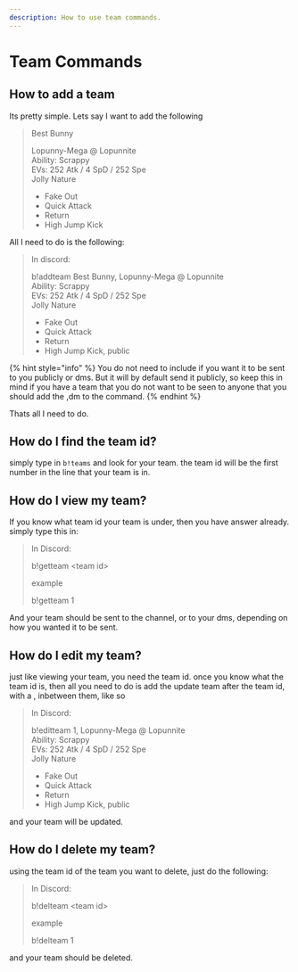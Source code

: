 ```yaml
---
description: How to use team commands.
---
```


# Team Commands

## How to add a team

Its pretty simple. Lets say I want to add the following

> Best Bunny
>
> Lopunny-Mega @ Lopunnite  
> Ability: Scrappy  
> EVs: 252 Atk / 4 SpD / 252 Spe  
> Jolly Nature
>
> * Fake Out  
> * Quick Attack  
> * Return  
> * High Jump Kick

All I need to do is the following:

> In discord:
>
> b!addteam Best Bunny, Lopunny-Mega @ Lopunnite  
> Ability: Scrappy  
> EVs: 252 Atk / 4 SpD / 252 Spe  
> Jolly Nature
>
> * Fake Out  
> * Quick Attack  
> * Return  
> * High Jump Kick, public

{% hint style="info" %}
 You do not need to include if you want it to be sent to you publicly or dms. But it will by default send it publicly, so keep this in mind if you have a team that you do not want to be seen to anyone that you should add the ,dm to the command.
{% endhint %}

Thats all I need to do.

## How do I find the team id?

simply type in `b!teams` and look for your team. the team id will be the first number in the line that your team is in.

## How do I view my team?

If you know what team id your team is under, then you have answer already. simply type this in:

> In Discord:
>
> b!getteam &lt;team id&gt;
>
> example
>
> b!getteam 1

And your team should be sent to the channel, or to your dms, depending on how you wanted it to be sent.

## How do I edit my team?

just like viewing your team, you need the team id. once you know what the team id is, then all you need to do is add the update team after the team id, with a , inbetween them, like so

> In Discord:
>
> b!editteam 1,  Lopunny-Mega @ Lopunnite  
> Ability: Scrappy  
> EVs: 252 Atk / 4 SpD / 252 Spe  
> Jolly Nature
>
> * Fake Out 
> * Quick Attack  
> * Return 
> * High Jump Kick, public

and your team will be updated.

## How do I delete my team?

using the team id of the team you want to delete, just do the following:

> In Discord:
>
> b!delteam &lt;team id&gt;
>
> example
>
> b!delteam 1

and your team should be deleted.

